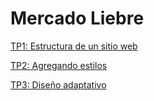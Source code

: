 # Mercado Liebre

[TP1: Estructura de un sitio web](https://github.com/maurobustos5081/Mercado-Liebre/tree/TP1_Estructura_de_un_sitio_web)

[TP2: Agregando estilos](https://github.com/maurobustos5081/Mercado-Liebre/tree/TP_Agregando_estilos)

[TP3: Diseño adaptativo]([https://github.com/maurobustos5081/Mercado-Liebre/tree/Diseño_adaptativo)

